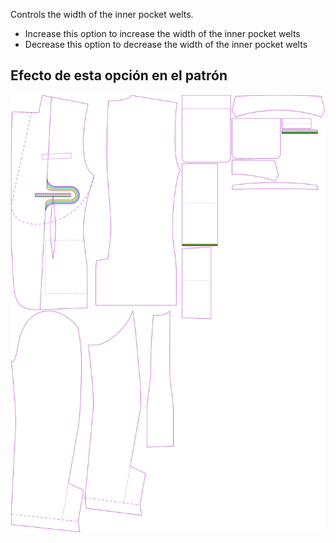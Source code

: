 Controls the width of the inner pocket welts.

-   Increase this option to increase the width of the inner pocket welts
-   Decrease this option to decrease the width of the inner pocket welts

## Efecto de esta opción en el patrón

![This image shows the effect of this option by superimposing several variants that have a different value for this option](jaeger_innerpocketweltheight_sample.svg "Effect of this option on the pattern")
